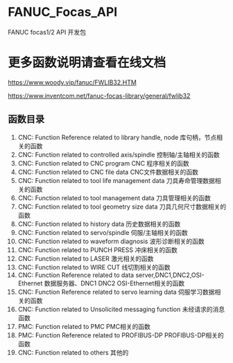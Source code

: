 # FANUC_Focas_API
FANUC focas1/2 API 开发包

# 更多函数说明请查看在线文档 
https://www.woody.vip/fanuc/FWLIB32.HTM

https://www.inventcom.net/fanuc-focas-library/general/fwlib32

## 函数目录

1. CNC: Function Reference related to library handle, node 库句柄，节点相关的函数
2. CNC: Function related to controlled axis/spindle 控制轴/主轴相关的函数
3. CNC: Function related to CNC program CNC 程序相关的函数
4. CNC: Function related to CNC file data CNC文件数据相关的函数
5. CNC: Function related to tool life management data 刀具寿命管理数据相关的函数
6. CNC: Function related to tool management data 刀具管理相关的函数
7. CNC: Function related to tool geometry size data 刀具几何尺寸数据相关的函数
8. CNC: Function related to history data 历史数据相关的函数
9. CNC: Function related to servo/spindle 伺服/主轴相关的函数
10. CNC: Function related to waveform diagnosis 波形诊断相关的函数
11. CNC: Function related to PUNCH PRESS 冲床相关的函数
12. CNC: Function related to LASER 激光相关的函数
13. CNC: Function related to WIRE CUT 线切割相关的函数
14. CNC: Function Reference related to data server,DNC1,DNC2,OSI-Ethernet 数据服务器、DNC1 DNC2 OSI-Ethernet相关的函数
15. CNC: Function Reference related to servo learning data 伺服学习数据相关的函数
16. CNC: Function related to Unsolicited messaging function 未经请求的消息函数
17. PMC: Function related to PMC PMC相关的函数
18. PMC: Function Reference related to PROFIBUS-DP PROFIBUS-DP相关的函数
19. CNC: Function related to others 其他的



